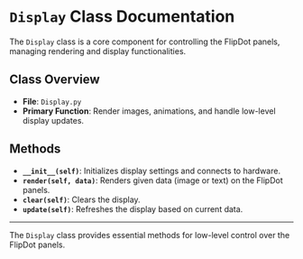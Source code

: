
# `Display` Class Documentation

The `Display` class is a core component for controlling the FlipDot panels, managing rendering and display functionalities.

## Class Overview
- **File**: `Display.py`
- **Primary Function**: Render images, animations, and handle low-level display updates.

## Methods

- **`__init__(self)`**: Initializes display settings and connects to hardware.
- **`render(self, data)`**: Renders given data (image or text) on the FlipDot panels.
- **`clear(self)`**: Clears the display.
- **`update(self)`**: Refreshes the display based on current data.

---

The `Display` class provides essential methods for low-level control over the FlipDot panels.
